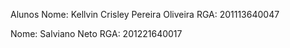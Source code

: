Alunos
Nome: Kellvin Crisley Pereira Oliveira
RGA: 201113640047

Nome: Salviano Neto
RGA: 201221640017
